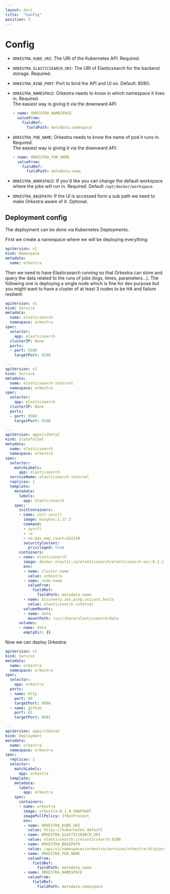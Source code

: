 ```yaml
---
layout: docs
title:  "Config"
position: 2
---
```


# Config

- `ORKESTRA_KUBE_URI`: The URI of the Kubernetes API. Required.
- `ORKESTRA_ELASTICSEARCH_URI`: The URI of Elasticsearch for the backend storage. Required.
- `ORKESTRA_BIND_PORT`: Port to bind the API and UI on. Default: 8080.
- `ORKESTRA_NAMESPACE`: Orkestra needs to know in which namespace it lives in. Required.  
  The easiest way is giving it via the downward API:

  ```yaml
  - name: ORKESTRA_NAMESPACE
    valueFrom:
      fieldRef:
        fieldPath: metadata.namespace
  ```

- `ORKESTRA_POD_NAME`: Orkestra needs to know the name of pod it runs in. Required.  
  The easiest way is giving it via the downward API:

  ```yaml
  - name: ORKESTRA_POD_NAME
    valueFrom:
      fieldRef:
        fieldPath: metadata.name
  ```

- `ORKESTRA_WORKSPACE`: If you'd like you can change the default workspace where the jobs will run in. Required.
  Default `/opt/docker/workspace`.
- `ORKESTRA_BASEPATH`: If the UI is accessed form a sub path we need to make Orkestra aware of it. Optional.

## Deployment config

The deployment can be done via Kubernetes Deployments.

First we create a namespace where we will be deploying everything:
```yaml
apiVersion: v1
kind: Namespace
metadata:
  name: orkestra
```

Then we need to have Elasticsearch running so that Orkestra can store and query the data related to the runs of jobs
(logs, times, parameters...). The following one is deploying a single node which is fine for dev purpose but you might
want to have a cluster of at least 3 nodes to be HA and failure resilient:
```yaml
apiVersion: v1
kind: Service
metadata:
  name: elasticsearch
  namespace: orkestra
spec:
  selector:
    app: elasticsearch
  clusterIP: None
  ports:
  - port: 9200
    targetPort: 9200

---
apiVersion: v1
kind: Service
metadata:
  name: elasticsearch-internal
  namespace: orkestra
spec:
  selector:
    app: elasticsearch
  clusterIP: None
  ports:
  - port: 9300
    targetPort: 9300

---
apiVersion: apps/v1beta2
kind: StatefulSet
metadata:
  name: elasticsearch
  namespace: orkestra
spec:
  selector:
    matchLabels:
      app: elasticsearch
  serviceName: elasticsearch-internal
  replicas: 1
  template:
    metadata:
      labels:
        app: elasticsearch
    spec:
      initContainers:
      - name: init-sysctl
        image: busybox:1.27.2
        command:
        - sysctl
        - -w
        - vm.max_map_count=262144
        securityContext:
          privileged: true
      containers:
      - name: elasticsearch
        image: docker.elastic.co/elasticsearch/elasticsearch-oss:6.1.1
        env:
        - name: cluster.name
          value: orkestra
        - name: node.name
          valueFrom:
            fieldRef:
              fieldPath: metadata.name
        - name: discovery.zen.ping.unicast.hosts
          value: elasticsearch-internal
        volumeMounts:
        - name: data
          mountPath: /usr/share/elasticsearch/data
      volumes:
      - name: data
        emptyDir: {}
```

Now we can deploy Orkestra:
```yaml
apiVersion: v1
kind: Service
metadata:
  name: orkestra
  namespace: orkestra
spec:
  selector:
    app: orkestra
  ports:
  - name: http
    port: 80
    targetPort: 8080
  - name: github
    port: 81
    targetPort: 8081

---
apiVersion: apps/v1beta2
kind: Deployment
metadata:
  name: orkestra
  namespace: orkestra
spec:
  replicas: 1
  selector:
    matchLabels:
      app: orkestra
  template:
    metadata:
      labels:
        app: orkestra
    spec:
      containers:
      - name: orkestra
        image: orkestra:0.1.0-SNAPSHOT
        imagePullPolicy: IfNotPresent
        env:
        - name: ORKESTRA_KUBE_URI
          value: https://kubernetes.default
        - name: ORKESTRA_ELASTICSEARCH_URI
          value: elasticsearch://elasticsearch:9200
        - name: ORKESTRA_BASEPATH
          value: /api/v1/namespaces/orkestra/services/orkestra:http/proxy
        - name: ORKESTRA_POD_NAME
          valueFrom:
            fieldRef:
              fieldPath: metadata.name
        - name: ORKESTRA_NAMESPACE
          valueFrom:
            fieldRef:
              fieldPath: metadata.namespace
```
